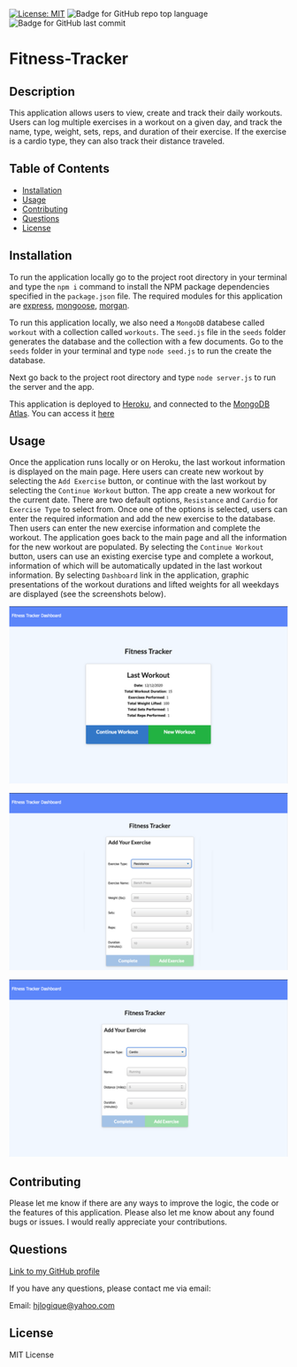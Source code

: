 
[![License: MIT](https://img.shields.io/badge/License-MIT-yellow.svg)](https://opensource.org/licenses/MIT) ![Badge for GitHub repo top language](https://img.shields.io/github/languages/top/hjlogique/Fitness-Tracker?style=flat&logo=appveyor) ![Badge for GitHub last commit](https://img.shields.io/github/last-commit/hjlogique/Fitness-Tracker?style=flat&logo=appveyor)
  
# Fitness-Tracker

  ## Description 
  
  This application allows users to view, create and track their daily workouts. Users can log multiple exercises in a workout on a given day, and track the name, type, weight, sets, reps, and duration of their exercise. If the exercise is a cardio type, they can also track their distance traveled.
 
  ## Table of Contents
  * [Installation](#installation)
  * [Usage](#usage)
  * [Contributing](#contributing)
  * [Questions](#questions)
  * [License](#license)
  
  ## Installation

   To run the application locally go to the project root directory in your terminal and type the `npm i` command to install the NPM package dependencies specified in the `package.json` file. The required modules for this application are [express](https://www.npmjs.com/package/express), [mongoose](https://www.npmjs.com/package/mongoose), [morgan](https://www.npmjs.com/package/morgan).
  
   To run this application locally, we also need a `MongoDB` databese called `workout` with a collection called `workouts`. The `seed.js` file in the `seeds` folder generates the database and the collection with a few documents. Go to the `seeds` folder in your terminal and type `node seed.js` to run the create the database. 

   Next go back to the project root directory and type `node server.js` to run the server and the app. 

  This application is deployed to [Heroku](https://www.heroku.com/home), and connected to the [MongoDB Atlas](https://www.mongodb.com/cloud/atlas/signup). You can access it [here](https://fierce-brushlands-17958.herokuapp.com/)

  ## Usage 
  
  Once the application runs locally or on Heroku, the last workout information is displayed on the main page. Here users can create new workout by selecting the `Add Exercise` button, or continue with the last workout by selecting the `Continue Workout` button. The app create a new workout for the current date. There are two default options, `Resistance` and `Cardio` for `Exercise Type` to select from. Once one of the options is selected, users can enter the required information and add the new exercise to the database. Then users can enter the new exercise information and complete the workout. The application goes back to the main page and all the information for the new workout are populated. By selecting the `Continue Workout` button, users can use an existing exercise type and complete a workout, information of which will be automatically updated in the last workout information. By selecting `Dashboard` link in the application, graphic presentations of the workout durations and lifted weights for all weekdays are displayed (see the screenshots below).
  
  ![Main page](/screenshots/img1.png)

  ![Main page](/screenshots/img2.png)

   ![Main page](/screenshots/img3.png)

  ## Contributing
  
  Please let me know if there are any ways to improve the logic, the code or the features of this application. Please also let me know about any found bugs or issues. I would really appreciate your contributions.
  
  ## Questions
  
  [Link to my GitHub profile](https://github.com/hjlogique)

  If you have any questions, please contact me via email:
  
  Email: hjlogique@yahoo.com
  
  ## License
  
  MIT License